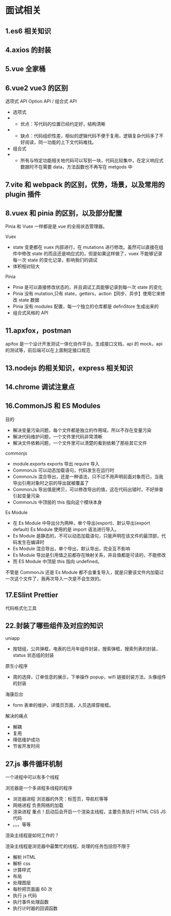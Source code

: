 # 面试相关

## 1.es6 相关知识

## 4.axios 的封装

## 5.vue 全家桶

## 6.vue2 vue3 的区别

选项式 API Option API / 组合式 API

- 选项式
- - 优点：写代码的位置已经约定好，结构清晰
- - 缺点：代码组织性差，相似的逻辑代码不便于复用，逻辑复杂代码多了不好阅读，同一功能的上下文代码难找。
- 组合式
- - 所有与特定功能相关地代码可以写到一块，代码比较集中，在定义响应式数据时不在需要 data，方法函数也不再写在 metgods 中

## 7.vite 和 webpack 的区别，优势，场景，以及常用的 plugin 插件

## 8.vuex 和 pinia 的区别，以及部分配置

Pinia 和 Vuex 一样都是是 vue 的全局状态管理器。

Vuex

- state 变更都在 vuex 内部进行，在 mutations 进行修改。虽然可以直接在组件中修改 state 的而且还是响应式的，但是如果这样做了，vuex 不能够记录每一次 state 的变化记录，影响我们的调试
- 体积相对较大

Pinia

- Pinia 是可以直接修改状态的，并且调试工具能够记录到每一次 state 的变化
- Pinia 没有 mutation,只有 state，getters，action【同步、异步】使用它来修改 state 数据
- Pinia 没有 modules 配置，每一个独立的仓库都是 definStore 生成出来的
- 组合式风格的 API

## 11.apxfox，postman

apifox 是一个设计开发测试一体化协作平台。生成接口文档，api 的 mock，api 的测试等，前后端可以在上面制定接口规范

## 13.nodejs 的相关知识，express 相关知识

## 14.chrome 调试注意点

## 16.CommonJS 和 ES Modules

目的

- 解决变量污染问题，每个文件都是独立的作用域，所以不存在变量污染
- 解决代码维护问题，一个文件里代码非常清晰
- 解决文件依赖问题，一个文件里可以清楚的看到依赖了那些其它文件

commonjs

- module.exports exports 导出 require 导入
- CommonJs 可以动态加载语句，代码发生在运行时
- CommonJs 混合导出，还是一种语法，只不过不用声明前面对象而已，当我导出引用对象时之前的导出就被覆盖了
- CommonJs 导出值是拷贝，可以修改导出的值，这在代码出错时，不好排查引起变量污染
- CommonJs 中顶层的 this 指向这个模块本身

Es Module

- 在 Es Module 中导出分为两种，单个导出(export)、默认导出(export default) Es Module 使用的是 import 语法进行导入。
- Es Module 是静态的，不可以动态加载语句，只能声明在该文件的最顶部，代码发生在编译时
- Es Module 混合导出，单个导出，默认导出，完全互不影响
- Es Module 导出是引用值之前都存在映射关系，并且值都是可读的，不能修改
- 而 ES Module 中顶层 this 指向 undefined。

不管是 CommonJs 还是 Es Module 都不会重复导入，就是只要该文件内加载过一次这个文件了，我再次导入一次是不会生效的。

## 17.ESlint Prettier

代码格式化工具

## 22.封装了哪些组件及对应的知识

uniapp

- 按钮组，公共弹框，电表的日月年组件封装，搜索弹框，搜索列表的封装，status 状态组的封装

原生小程序

- 周的选择，订单信息的展示，下单操作 popup，wifi 链接封装方法，头像组件的封装

海康后台

- form 表单的维护，详情页页面，人员选择穿梭框。

解决的痛点

- 解耦
- 复用
- 降低维护成功
- 节省开发时间

## 27.js 事件循环机制

一个进程中可以有多个线程

浏览器是一个多进程多线程的程序

- 浏览器进程 浏览器的外壳：标签页，导航栏等等
- 网络进程 负责网络的加载
- 渲染进程 重点！启动后会开启一个渲染主线程，主要负责执行 HTML CSS JS 代码
- 。。。等等

渲染主线程是如何工作的？

渲染主线程是浏览器中最繁忙的线程，处理的任务包括但不限于

- 解析 HTML
- 解析 css
- 计算样式
- 布局
- 处理图层
- 每秒把页面画 60 次
- 执行 js 代码
- 执行事件处理函数
- 执行计时器的回调函数
